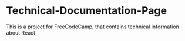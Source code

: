 # Technical-Documentation-Page
This is a project for FreeCodeCamp, that contains technical information about React
